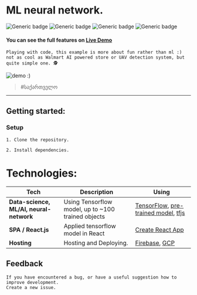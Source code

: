 # ML neural network.
![Generic badge](https://badgen.net/badge/Data-Science-ML/Tensorflow/orange) ![Generic badge](https://badgen.net/badge/pre-trained-models/model/orange) ![Generic badge](https://badgen.net/badge/SPA/Reactjs/blue) ![Generic badge](https://badgen.net/badge/Serverless/firebase/yellow)

#### You can see the full features on [Live Demo](https://ml-neural-network.web.app)

```
Playing with code, this example is more about fun rather than ml :)
not as cool as Walmart AI powered store or UAV detection system, but quite simple one. 🕵️‍
```

<img src="./in-use.gif" alt="demo :)" />


> #საქართველო

---
## Getting started:

### Setup

```
1. Clone the repository.
```

```
2. Install dependencies.
```

# Technologies: 
| **Tech** | **Description** |**Using** |
|----------|-------|----|
| **Data-science, ML/AI, neural-network** | Using Tensorflow model, up to ~100 trained objects  | [TensorFlow](https://www.tensorflow.org/), [pre-trained model](https://github.com/tensorflow/tfjs-models/tree/master/coco-ssd), [tfjs](https://github.com/tensorflow/tfjs)
| **SPA / React.js**  | Applied tensorflow model in React | [Create React App](https://github.com/facebook/create-react-app)
| **Hosting** | Hosting and Deploying. | [Firebase](https://firebase.google.com/), [GCP](https://cloud.google.com/)


## Feedback

    If you have encountered a bug, or have a useful suggestion how to improve development.
    Create a new issue.
